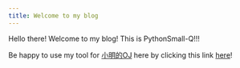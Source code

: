 ```yaml
---
title: Welcome to my blog
---
```


Hello there! Welcome to my blog! This is PythonSmall-Q!!!

Be happy to use my tool for [小明的OJ](https://www.xmoj.tech) here by clicking this link [here](https://xmoj-bbs.tech)!
